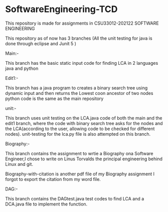# SoftwareEngineering-TCD


This repository is made for assignments in CSU33012-202122 SOFTWARE ENGINEERING


This repository as of now has 3 branches
(All the unit testing for java is done through eclipse and Junit 5 )


Main:-


This branch has the basic static input code for finding LCA in 2 languages java and python


Edit1:-


This branch has a java program to creates a binary search tree using dynamic input and then returns the Lowest coon ancestor of two nodes
python code is the same as the main repository


unit:-


This branch uses unit testing on the LCA.java code of both the main and the edit1 branch, where the code with binary search tree asks for the nodes and the LCA(according to the user, allowing code to be checked for different nodes).
unit-testing for the lca.py file is also attempted on this branch.


Biography:-


This branch contains the assignment to wrtie a Biography ona Software Engineer,I chose to write on Linus Torvalds the principal engineering behind Linux and git.

Biography-with-citation is another  pdf file of my Biography assignment I forgot to export the citation from my word file.


DAG:-

This branch contains the DAGtest.java test codes to find LCA and a DCA.java file to implement the function.
